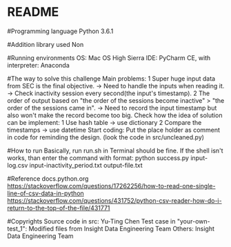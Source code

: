 # README

#Programming language
Python 3.6.1

#Addition library used
Non

#Running environments
OS: Mac OS High Sierra
IDE: PyCharm CE, with interpreter: Anaconda

#The way to solve this challenge
Main problems:
1 Super huge input data from SEC is the final objective.
    -> Need to handle the inputs when reading it.
    -> Check inactivity session every second(the input's timestamp).
2 The order of output based on "the order of the sessions become inactive" > "the order of the sessions came in".
    -> Need to record the input timestamp but also won't make the record become too big.
Check how the idea of solution can be implement:
1 Use hash table -> use dictionary
2 Compare the timestamps -> use datetime
Start coding: Put the place holder as comment in code for reminding the design. (look the code in src/uncleaned.py)

#How to run
Basically, run run.sh in Terminal should be fine.
If the shell isn't works, than enter the command with format:
python success.py input-log.csv input-inactivity_period.txt output-file.txt

#Reference
docs.python.org
https://stackoverflow.com/questions/17262256/how-to-read-one-single-line-of-csv-data-in-python
https://stackoverflow.com/questions/431752/python-csv-reader-how-do-i-return-to-the-top-of-the-file/431771

#Copyrights
Source code in src: Yu-Ting Chen
Test case in "your-own-test_1": Modified files from Insight Data Engineering Team
Others: Insight Data Engineering Team
